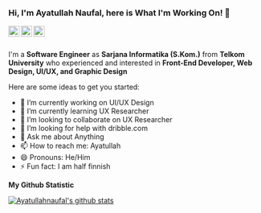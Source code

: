 ### Hi, I'm Ayatullah Naufal, here is What I'm Working On! 👋

<a href="https://www.instagram.com/ayatullahnfl/">
  <img align="left" alt="Ayatullahnaufal's Instagram" width="22px" src="https://cdn.jsdelivr.net/npm/simple-icons@v3/icons/instagram.svg" />
</a>

<a href="https://www.facebook.com/ayatullahnfl/">
  <img align="left" alt="Ayatullahnaufal's Facebook" width="22px" src="https://cdn.jsdelivr.net/npm/simple-icons@v3/icons/facebook.svg" />
</a>
<a href="https://dribbble.com/IrhamShidiq">
  <img align="left" alt="Ayatullahnaufal's Dribbble" width="22px" src="https://cdn.jsdelivr.net/npm/simple-icons@v3/icons/dribbble.svg" />
</a>


<br />
<br />

I'm a **Software Engineer** as **Sarjana Informatika (S.Kom.)** from **Telkom University** who experienced and interested in **Front-End Developer, Web Design, UI/UX, and Graphic Design**




Here are some ideas to get you started:

- 🔭 I’m currently working on UI/UX Design
- 🌱 I’m currently learning UX Researcher
- 👯 I’m looking to collaborate on UX Researcher
- 🤔 I’m looking for help with dribble.com
- 💬 Ask me about Anything
- 📫 How to reach me: Ayatullah
- 😄 Pronouns: He/Him
- ⚡ Fun fact: I am half finnish

<b> My Github Statistic </b>
  <br />
  
 [![Ayatullahnaufal's github stats](https://github-readme-stats.vercel.app/api?username=ayatullahnaufal)](https://github.com/ayatullahnaufal/C.U.B.A.B-Travel)


